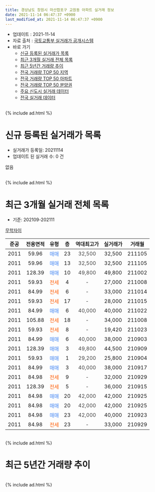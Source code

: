 ```yaml
---
title: 경상남도 창원시 마산합포구 교원동 아파트 실거래 정보
date: 2021-11-14 06:47:37 +0900
last_modified_at: 2021-11-14 06:47:37 +0900
---
```


* 업데이트 : 2021-11-14
* 자료 출처 : [국토교통부 실거래가 공개시스템](http://rt.molit.go.kr)
* 바로 가기
    * [신규 등록된 실거래가 목록](#신규-등록된-실거래가-목록)
    * [최근 3개월 실거래 전체 목록](#최근-3개월-실거래-전체-목록)
    * [최근 5년간 거래량 추이](#최근-5년간-거래량-추이)
    * [전국 거래량 TOP 50 지역](https://inasie.github.io/apt-trade-info/최근-3개월-전국에서-가장-거래가-많이-발생한-지역)
    * [전국 거래량 TOP 50 아파트](https://inasie.github.io/apt-trade-info/최근-3개월-전국에서-가장-거래가-많이-발생한-아파트)
    * [전국 거래량 TOP 50 분양권](https://inasie.github.io/apt-trade-info/최근-3개월-전국에서-가장-거래가-많이-발생한-분양권)
    * [주요 신도시 실거래 데이터](https://inasie.github.io/apt-trade-info/주요-신도시)
    * [전국 실거래 데이터](https://inasie.github.io/apt-trade-info/전국)
<br>
{% include ad.html %}
<br>

# 신규 등록된 실거래가 목록
* 실거래가 등록일: 20211114
* 업데이트 된 실거래 수: 0 건

없음

<br>
{% include ad.html %}
<br>

# 최근 3개월 실거래 전체 목록
* 기준: 202109-202111


[무학자이](https://search.naver.com/search.naver?query=%EA%B2%BD%EC%83%81%EB%82%A8%EB%8F%84+%EC%B0%BD%EC%9B%90%EC%8B%9C+%EB%A7%88%EC%82%B0%ED%95%A9%ED%8F%AC%EA%B5%AC+%EA%B5%90%EC%9B%90%EB%8F%99+%EB%AC%B4%ED%95%99%EC%9E%90%EC%9D%B4)

|준공|전용면적|유형|층|역대최고가|실거래가|거래월|
|:---:|:---:|:---:|:---:|:---:|:---:|:---:|
|2011|59.96|<span style="color:#4285f3">매매</span>|23|<span style="color:#444444">32,500</span>|32,500|211105|
|2011|59.96|<span style="color:#4285f3">매매</span>|13|<span style="color:#444444">32,500</span>|32,500|211105|
|2011|128.39|<span style="color:#4285f3">매매</span>|10|<span style="color:#444444">49,800</span>|49,800|211002|
|2011|59.93|<span style="color:#ff5a00">전세</span>|4|<span style="color:#444444">-</span>|27,000|211008|
|2011|84.99|<span style="color:#ff5a00">전세</span>|6|<span style="color:#444444">-</span>|33,000|211014|
|2011|59.93|<span style="color:#ff5a00">전세</span>|17|<span style="color:#444444">-</span>|28,000|211015|
|2011|84.99|<span style="color:#4285f3">매매</span>|6|<span style="color:#444444">40,000</span>|40,000|211022|
|2011|105.88|<span style="color:#ff5a00">전세</span>|18|<span style="color:#444444">-</span>|34,000|211008|
|2011|59.93|<span style="color:#ff5a00">전세</span>|8|<span style="color:#444444">-</span>|19,420|211023|
|2011|84.99|<span style="color:#4285f3">매매</span>|6|<span style="color:#444444">40,000</span>|38,000|210903|
|2011|128.39|<span style="color:#4285f3">매매</span>|3|<span style="color:#444444">49,800</span>|44,500|210909|
|2011|59.93|<span style="color:#4285f3">매매</span>|1|<span style="color:#444444">29,200</span>|25,800|210904|
|2011|84.99|<span style="color:#4285f3">매매</span>|3|<span style="color:#444444">40,000</span>|38,000|210917|
|2011|84.98|<span style="color:#ff5a00">전세</span>|9|<span style="color:#444444">-</span>|32,000|210929|
|2011|128.39|<span style="color:#ff5a00">전세</span>|5|<span style="color:#444444">-</span>|36,000|210915|
|2011|84.98|<span style="color:#4285f3">매매</span>|20|<span style="color:#444444">42,000</span>|42,000|210925|
|2011|84.98|<span style="color:#4285f3">매매</span>|20|<span style="color:#444444">42,000</span>|42,000|210925|
|2011|84.98|<span style="color:#4285f3">매매</span>|23|<span style="color:#444444">42,000</span>|40,000|210923|
|2011|84.98|<span style="color:#ff5a00">전세</span>|23|<span style="color:#444444">-</span>|33,000|210929|


<br>
{% include ad.html %}
<br>

# 최근 5년간 거래량 추이


<div style="width:100%;">
    <canvas id="deal_progress" height="200"></canvas>
</div>

<script>
new Chart(document.getElementById("deal_progress"), {
    type: 'line',
    data: {
        labels: ['201611','201612','201701','201702','201703','201704','201705','201706','201707','201708','201709','201710','201711','201712','201801','201802','201803','201804','201805','201806','201807','201808','201809','201810','201811','201812','201901','201902','201903','201904','201905','201906','201907','201908','201909','201910','201911','201912','202001','202002','202003','202004','202005','202006','202007','202008','202009','202010','202011','202012','202101','202102','202103','202104','202105','202106','202107','202108','202109','202110','202111'],
        datasets: [{
            label: '매매',
            pointRadius: 1,
            data: [5, 2, 1, 1, 2, 2, 1, 1, 2, 2, 4, 1, 2, 0, 2, 3, 1, 1, 3, 1, 0, 0, 1, 1, 0, 1, 0, 0, 2, 2, 4, 1, 2, 3, 1, 4, 9, 3, 2, 4, 1, 0, 5, 5, 7, 11, 3, 7, 13, 13, 3, 3, 1, 25, 14, 6, 14, 11, 7, 2, 2],
            borderColor: "rgba(255, 201, 14, 1)",
            backgroundColor: "rgba(255, 201, 14, 0.5)",
            fill: false,
            lineTension: 0
        },{
            label: '전월세',
            pointRadius: 1,
            data: [3, 2, 1, 2, 1, 2, 2, 1, 3, 0, 2, 0, 4, 1, 2, 1, 3, 0, 1, 1, 6, 1, 0, 2, 0, 0, 0, 0, 0, 1, 1, 2, 1, 0, 1, 2, 2, 4, 2, 6, 1, 0, 1, 3, 6, 1, 3, 3, 2, 3, 1, 3, 1, 2, 10, 6, 6, 8, 3, 5, 0],
            borderColor: "rgba(0, 141, 185, 1)",
            backgroundColor: "rgba(0, 141, 185, 0.5)",
            fill: false,
            lineTension: 0
        }
        ]
    },
    options: {
        responsive: true,
        title: {
            display: false
        },
        tooltips: {
            mode: 'index',
            intersect: false
        },
        hover: {
            mode: 'nearest',
            intersect: true
        },
        scales: {
            xAxes: [{
                display: true,
                scaleLabel: {
                    display: true,
                    labelString: '년/월'
                }
            }],
            yAxes: [{
                display: true,
                ticks: {
                    suggestedMin: 0,
                },
                scaleLabel: {
                    display: true,
                    labelString: '실거래 수'
                }
            }]
        }
    }
});

</script>


<br>
{% include ad.html %}
<br>

